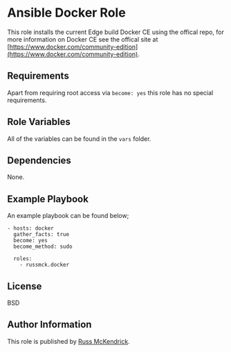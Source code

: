 Ansible Docker Role
=========
This role installs the current Edge build Docker CE using the offical repo, for more information on Docker CE see the offical site at [https://www.docker.com/community-edition](https://www.docker.com/community-edition).

Requirements
------------
Apart from requiring root access via `become: yes` this role has no special requirements.

Role Variables
--------------
All of the variables can be found in the `vars` folder.


Dependencies
------------
None.

Example Playbook
----------------
An example playbook can be found below;

```
- hosts: docker
  gather_facts: true
  become: yes
  become_method: sudo

  roles:
    - russmck.docker
```

License
-------
BSD

Author Information
------------------
This role is published by [Russ McKendrick](http://russ.mckendrick.io/).